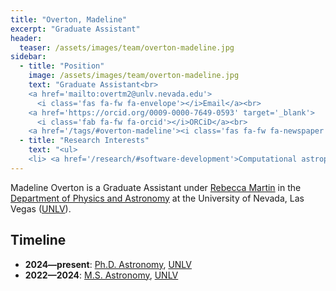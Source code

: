 ```yaml
---
title: "Overton, Madeline"
excerpt: "Graduate Assistant"
header:
  teaser: /assets/images/team/overton-madeline.jpg
sidebar:
  - title: "Position"
    image: /assets/images/team/overton-madeline.jpg
    text: "Graduate Assistant<br>
    <a href='mailto:overtm2@unlv.nevada.edu'>
      <i class='fas fa-fw fa-envelope'></i>Email</a><br> 
    <a href='https://orcid.org/0009-0000-7649-0593' target='_blank'>
      <i class='fab fa-fw fa-orcid'></i>ORCiD</a><br>
    <a href='/tags/#overton-madeline'><i class='fas fa-fw fa-newspaper'></i>News</a>"
  - title: "Research Interests"
    text: "<ul>
    <li> <a href='/research/#software-development'>Computational astrophysics</a>"
---
```

Madeline Overton is a Graduate Assistant under [Rebecca Martin](/team/martin-rebecca/) in the <a href='https://www.physics.unlv.edu/' target='_blank'>Department of Physics and Astronomy</a> at the University of Nevada, Las Vegas (<a href='https://www.unlv.edu/' target='_blank'>UNLV</a>).


## Timeline
- __2024—present__: <a href='https://www.unlv.edu/degree/phd-astronomy' target='_blank'>Ph.D. Astronomy</a>, <a href='https://www.unlv.edu/' target='_blank'>UNLV</a>
- __2022—2024__: <a href='https://www.unlv.edu/degree/ms-astronomy' target='_blank'>M.S. Astronomy</a>, <a href='https://www.unlv.edu/' target='_blank'>UNLV</a>
